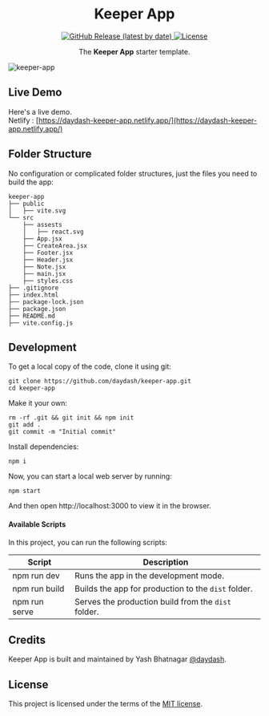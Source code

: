 <h1 align="center">
  Keeper App
</h1>

<p align="center">
  <a href="https://github.com/daydash/keeper-app/releases">
    <img src="https://img.shields.io/github/v/release/daydash/keeper-app" alt="GitHub Release (latest by date)" />
  </a>
  <a href="https://github.com/daydash/keeper-app/blob/master/LICENSE">
    <img src="https://img.shields.io/github/license/daydash/keeper-app" alt="License" />
  </a>
</p>

<p align="center">
    The <b>Keeper App</b> starter template.
</p>

![keeper-app](https://user-images.githubusercontent.com/85361115/228081600-531fad21-5c68-4926-b19b-4f97146990e9.png)

## Live Demo

Here's a live demo.<br>
Netlify : [https://daydash-keeper-app.netlify.app/](https://daydash-keeper-app.netlify.app/)

## Folder Structure

No configuration or complicated folder structures, just the files you need to build the app:

```
keeper-app
├── public
│   ├── vite.svg
└── src
    ├── assests
    │   ├── react.svg
    ├── App.jsx
    ├── CreateArea.jsx
    ├── Footer.jsx
    ├── Header.jsx
    ├── Note.jsx
    ├── main.jsx
    ├── styles.css
├── .gitignore
├── index.html
├── package-lock.json
├── package.json
├── README.md
├── vite.config.js
```

## Development

To get a local copy of the code, clone it using git:

```
git clone https://github.com/daydash/keeper-app.git
cd keeper-app
```

Make it your own:

```
rm -rf .git && git init && npm init
git add .
git commit -m "Initial commit"
```

Install dependencies:

```
npm i
```

Now, you can start a local web server by running:

```
npm start
```

And then open http://localhost:3000 to view it in the browser.

#### Available Scripts

In this project, you can run the following scripts:

| Script        | Description                                         |
| ------------- | --------------------------------------------------- |
| npm run dev   | Runs the app in the development mode.               |
| npm run build | Builds the app for production to the `dist` folder. |
| npm run serve | Serves the production build from the `dist` folder. |

## Credits

Keeper App is built and maintained by Yash Bhatnagar [@daydash](https://github.com/daydash).

## License

This project is licensed under the terms of the [MIT license](https://github.com/daydash/keeper-app/blob/main/LICENSE).
